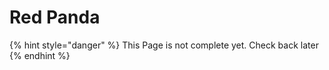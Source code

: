 # Red Panda

{% hint style="danger" %}
This Page is not complete yet. Check back later
{% endhint %}

